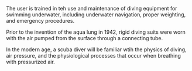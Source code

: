 The user is trained in teh use and maintenance of diving equipment for swimming underwater, including underwater navigation, proper weighting, and emergency procedures.

Prior to the invention of the aqua lung in 1942, rigid diving suits were worn with the air pumped from the surface through a connecting tube.

In the modern age, a scuba diver will be familiar wtih the physics of diving, air pressure, and the physiological processes that occur when breathing with pressurized air.